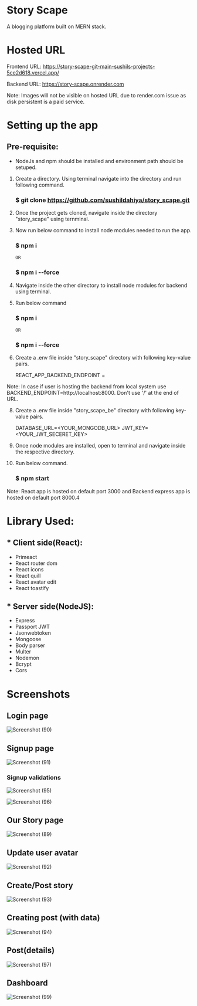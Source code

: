 # Story Scape
A blogging platform built on MERN stack.
# Hosted URL

  Frontend URL: https://story-scape-git-main-sushils-projects-5ce2d618.vercel.app/
  
  Backend URL: https://story-scape.onrender.com

  Note: Images will not be visible on hosted URL due to render.com issue as disk persistent is a paid service.
  
# Setting up the app

## Pre-requisite:

  *  NodeJs and npm should be installed and environment path should be setuped.

1. Create a directory. Using terminal navigate into the directory and run following command.

    ### $ git clone https://github.com/sushildahiya/story_scape.git

2. Once the project gets cloned, navigate inside the directory "story_scape" using ternminal.

3. Now run below command to install node modules needed to run the app.

    ### $ npm i

       OR

    ### $ npm i --force

5. Navigate inside the other directory to install node modules for backend using terminal.

6. Run below command

    ### $ npm i

       OR

    ### $ npm i --force

7. Create a .env file inside "story_scape" directory with following key-value pairs.

    REACT_APP_BACKEND_ENDPOINT = <ENDPOINT>

Note: In case if user is hosting the backend from local system use BACKEND_ENDPOINT=http://localhost:8000. Don't use '/' at the end of URL.
 
8. Create a .env file inside "story_scape_be" directory with following key-value pairs.

     DATABASE_URL=<YOUR_MONGODB_URL>
     JWT_KEY=<YOUR_JWT_SECERET_KEY>

9. Once node modules are installed, open to terminal and navigate inside the respective directory.

10. Run below command.

    ### $ npm start


Note: React app is hosted on default port 3000 and Backend express app is hosted on default port 8000.4

# Library Used:
## * Client side(React):

* Primeact
* React router dom
* React icons
* React quill
* React avatar edit
* React toastify

## * Server side(NodeJS):

* Express
* Passport JWT
* Jsonwebtoken
* Mongoose
* Body parser
* Multer
* Nodemon
* Bcrypt
* Cors

# Screenshots

## Login page
  
![Screenshot (90)](https://github.com/sushildahiya/story_scape/assets/97718833/5d0c3ab4-1c57-46e0-8e32-2aaa66a1a8a1)

## Signup page

![Screenshot (91)](https://github.com/sushildahiya/story_scape/assets/97718833/4ae41ebf-512b-46af-ba71-57bd31d096ce)

### Signup validations

![Screenshot (95)](https://github.com/sushildahiya/story_scape/assets/97718833/4df3e706-2f03-44d3-b99f-03cf0ebc7245)

![Screenshot (96)](https://github.com/sushildahiya/story_scape/assets/97718833/d53b6c55-909d-4fcf-8d60-1e3438115907)

## Our Story page
  
  ![Screenshot (89)](https://github.com/sushildahiya/story_scape/assets/97718833/1103ae3d-c4e8-4e72-b1a4-d9cae3a2f299)

## Update user avatar

![Screenshot (92)](https://github.com/sushildahiya/story_scape/assets/97718833/59d0fd7f-8f3b-4623-a890-65bb23148764)

## Create/Post story

![Screenshot (93)](https://github.com/sushildahiya/story_scape/assets/97718833/71a2e21f-c107-4a4d-962f-24faaf235c0e)

## Creating post (with data)

![Screenshot (94)](https://github.com/sushildahiya/story_scape/assets/97718833/f59d40e1-67f7-4ded-9595-eef1c134accd)

## Post(details)

![Screenshot (97)](https://github.com/sushildahiya/story_scape/assets/97718833/847c5d88-ff76-4c95-86b4-6c01e9d4c4a3)

## Dashboard

![Screenshot (99)](https://github.com/sushildahiya/story_scape/assets/97718833/57acb591-05ad-4da4-ade1-be7bcc4b4fcb)

